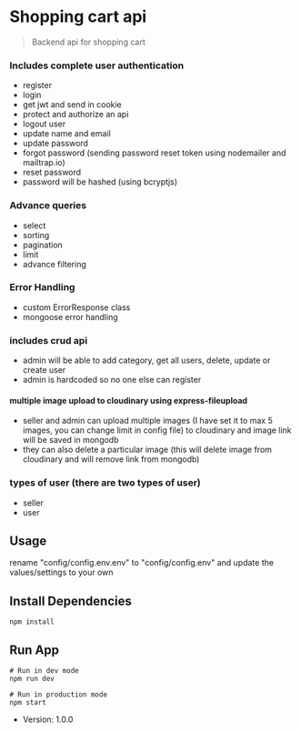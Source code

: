 # Shopping cart api

> Backend api for shopping cart

### Includes complete user authentication
- register
- login
- get jwt and send in cookie
- protect and authorize an api
- logout user
- update name and email
- update password
- forgot password (sending password reset token using nodemailer and mailtrap.io)
- reset password 
- password will be hashed (using bcryptjs)

### Advance queries
- select
- sorting
- pagination
- limit
- advance filtering

### Error Handling
- custom ErrorResponse class
- mongoose error handling

### includes crud api
- admin will be able to add category, get all users, delete, update or create user
- admin is hardcoded so no one else can register

#### multiple image upload to cloudinary using express-fileupload
- seller and admin can upload multiple images (I have set it to max 5 images, you can change limit in config file) to cloudinary and image link will be saved in mongodb
- they can also delete a particular image (this will delete image from cloudinary and will remove link from mongodb)

### types of user (there are two types of user)
- seller
- user

## Usage

rename "config/config.env.env" to "config/config.env" and update the values/settings to your own

## Install Dependencies
```
npm install
```

## Run App
```
# Run in dev mode
npm run dev

# Run in production mode
npm start
```

- Version: 1.0.0